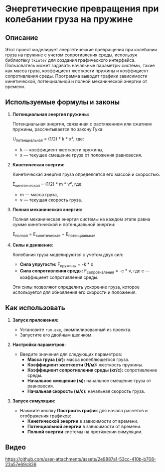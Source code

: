 # Энергетические превращения при колебании груза на пружине

## Описание
Этот проект моделирует энергетические превращения при колебании груза на пружине с учетом сопротивления среды, используя библиотеку `tkinter` для создания графического интерфейса. Пользователь может задавать начальные параметры системы, такие как масса груза, коэффициент жесткости пружины и коэффициент сопротивления среды. Программа выводит графики зависимости кинетической, потенциальной и полной механической энергии от времени.

## Используемые формулы и законы

1. **Потенциальная энергия пружины:**

   Потенциальная энергия, связанная с растяжением или сжатием пружины, рассчитывается по закону Гука:

   U<sub>потенциальная</sub> = (1/2) * k * x², где:
   - k — коэффициент жесткости пружины,
   - x — текущее смещение груза от положения равновесия.

2. **Кинетическая энергия:**

   Кинетическая энергия груза определяется его массой и скоростью:

   E<sub>кинетическая</sub> = (1/2) * m * v², где:
   - m — масса груза,
   - v — текущая скорость груза.

3. **Полная механическая энергия:**

   Полная механическая энергия системы на каждом этапе равна сумме кинетической и потенциальной энергии:

   E<sub>полная</sub> = E<sub>кинетическая</sub> + E<sub>потенциальная</sub>

4. **Силы и движение:**

   Колебания груза моделируются с учетом двух сил:
   - **Сила упругости:** F<sub>пружины</sub> = -k * x
   - **Сила сопротивления среды:** F<sub>сопротивления</sub> = -c * v, где c — коэффициент сопротивления среды.

   Эти силы позволяют определить ускорение груза, которое используется для обновления его скорости и положения.

## Как использовать

1. **Запуск приложения:**
   - Установите `run.exe`, скомпилированный из проекта.
   - Запустите его двойным щелчком.

2. **Настройка параметров:**
   - Введите значения для следующих параметров:
     - **Масса груза (кг):** масса колеблющегося груза.
     - **Коэффициент жесткости (Н/м):** жесткость пружины.
     - **Коэффициент сопротивления среды (кг/с):** сопротивление среды.
     - **Начальное смещение (м):** начальное смещение груза от равновесия.
     - **Начальная скорость (м/с):** начальная скорость груза.

3. **Запуск симуляции:**
   - Нажмите кнопку **Построить график** для начала расчетов и отображения графиков:
     - **Кинетической энергии** в зависимости от времени.
     - **Потенциальной энергии** в зависимости от времени.
     - **Полной энергии** системы на протяжении симуляции.
    
## Видео
https://github.com/user-attachments/assets/2e9887a1-53cc-410b-b708-23a57e69c836
